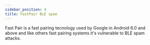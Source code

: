 ```yaml
---
sidebar_position: 4
title: FastPair BLE spam
---
```


Fast Pair is a fast pairing tecnology used by Google in Android 6.0 and above and like others fast pairing systems it's vulnerable to BLE spam attacks.

